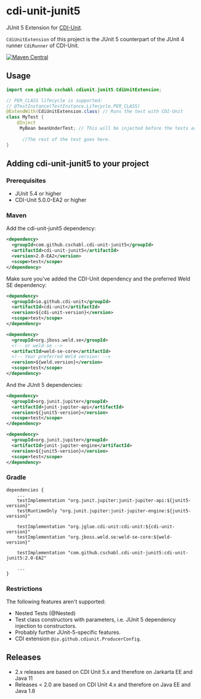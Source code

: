 # cdi-unit-junit5
JUnit 5 Extension for [CDI-Unit](https://github.com/cdi-unit/cdi-unit).

`CdiUnitExtension` of this project is the JUnit 5 counterpart of the JUnit 4 runner `CdiRunner` of CDI-Unit.

[![Maven Central](https://maven-badges.herokuapp.com/maven-central/com.github.cschabl.cdi-unit-junit5/cdi-unit-junit5/badge.svg)](https://maven-badges.herokuapp.com/maven-central/com.github.cschabl.cdi-unit-junit5/cdi-unit-junit5/)

## Usage

```java
import com.github.cschabl.cdiunit.junit5.CdiUnitExtension;

// PER_CLASS lifecycle is supported:
// @TestInstance(TestInstance.Lifecycle.PER_CLASS)
@ExtendWith(CdiUnitExtension.class) // Runs the test with CDI-Unit
class MyTest {
    @Inject
     MyBean beanUnderTest; // This will be injected before the tests are run!
 
      //The rest of the test goes here.
}
```

## Adding cdi-unit-junit5 to your project

### Prerequisites

* JUnit 5.4 or higher
* CDI-Unit 5.0.0-EA2 or higher

### Maven

Add the cdi-unit-junit5 dependency:

```xml
<dependency>
  <groupId>com.github.cschabl.cdi-unit-junit5</groupId>
  <artifactId>cdi-unit-junit5</artifactId>
  <version>2.0-EA2</version>
  <scope>test</scope>
</dependency>
```

Make sure you've added the CDI-Unit dependency and the preferred Weld SE dependency:

```xml
<dependency>
  <groupId>io.github.cdi-unit</groupId>
  <artifactId>cdi-unit</artifactId>
  <version>${cdi-unit-version}</version>
  <scope>test</scope>
</dependency>
```

```xml
<dependency>
  <groupId>org.jboss.weld.se</groupId>
  <!-- or weld-se -->
  <artifactId>weld-se-core</artifactId>
  <!-- Your preferred Weld version: -->
  <version>${weld.version}</version>
  <scope>test</scope>
</dependency>
```

And the JUnit 5 dependencies:

```xml
<dependency>
  <groupId>org.junit.jupiter</groupId>
  <artifactId>junit-jupiter-api</artifactId>
  <version>${junit5-version}</version>
  <scope>test</scope>
</dependency>
```

```xml
<dependency>
  <groupId>org.junit.jupiter</groupId>
  <artifactId>junit-jupiter-engine</artifactId>
  <version>${junit5-version}</version>
  <scope>test</scope>
</dependency>
```

### Gradle

```
dependencies {
    ...
    testImplementation "org.junit.jupiter:junit-jupiter-api:${junit5-version}"
    testRuntimeOnly "org.junit.jupiter:junit-jupiter-engine:${junit5-version}"

    testImplementation "org.jglue.cdi-unit:cdi-unit:${cdi-unit-version}"
    testImplementation "org.jboss.weld.se:weld-se-core:${weld-version}"

    testImplementation "com.github.cschabl.cdi-unit-junit5:cdi-unit-junit5:2.0-EA2"
    
    ...
}
```

### Restrictions

The following features aren't supported: 

* Nested Tests (@Nested)
* Test class constructors with parameters, i.e. JUnit 5 dependency injection to constructors.
* Probably further JUnit-5-specific features.
* CDI extension `@io.github.cdiunit.ProducerConfig`.

## Releases

- 2.x releases are based on CDI Unit 5.x and therefore on Jarkarta EE and Java 11
- Releases < 2.0 are based on CDI Unit 4.x and therefore on Java EE and Java 1.8
